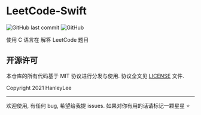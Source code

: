 # LeetCode-Swift

![GitHub last commit](https://img.shields.io/github/last-commit/hanleylee/LeetCode)
![GitHub](https://img.shields.io/github/license/hanleylee/LeetCode)

使用 C 语言在 解答 LeetCode 题目

## 开源许可

本仓库的所有代码基于 MIT 协议进行分发与使用. 协议全文见 [LICENSE](https://github.com/HanleyLee/LeetCode/blob/master/LICENSE) 文件.

Copyright 2021 HanleyLee

---

欢迎使用, 有任何 bug, 希望给我提 issues. 如果对你有用的话请标记一颗星星 ⭐️
